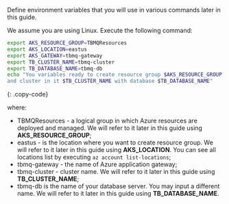 Define environment variables that you will use in various commands later in this guide.

We assume you are using Linux. Execute the following command:

```bash
export AKS_RESOURCE_GROUP=TBMQResources
export AKS_LOCATION=eastus
export AKS_GATEWAY=tbmq-gateway
export TB_CLUSTER_NAME=tbmq-cluster
export TB_DATABASE_NAME=tbmq-db
echo "You variables ready to create resource group $AKS_RESOURCE_GROUP in location $AKS_LOCATION 
and cluster in it $TB_CLUSTER_NAME with database $TB_DATABASE_NAME"
```
{: .copy-code}

where:

* TBMQResources - a logical group in which Azure resources are deployed and managed. We will refer to it later in this guide using **AKS_RESOURCE_GROUP**;
* eastus - is the location where you want to create resource group. We will refer to it later in this guide using **AKS_LOCATION**. You can see all locations list by executing `az account list-locations`;
* tbmq-gateway - the name of Azure application gateway;
* tbmq-cluster - cluster name. We will refer to it later in this guide using **TB_CLUSTER_NAME**;
* tbmq-db is the name of your database server. You may input a different name. We will refer to it later in this guide using **TB_DATABASE_NAME**.